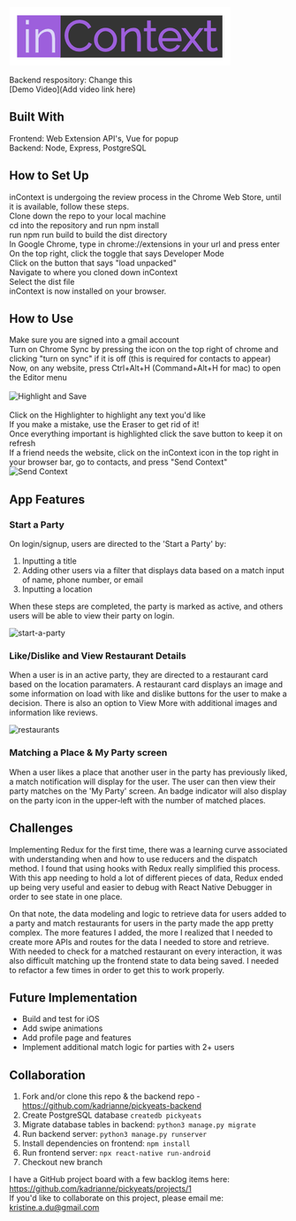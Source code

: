  ![inContext Logo](/public/icons/inContext_large.png)

Backend respository: Change this
<br>[Demo Video](Add video link here)

## Built With
Frontend: Web Extension API's, Vue for popup <br>
Backend: Node, Express, PostgreSQL

## How to Set Up
inContext is undergoing the review process in the Chrome Web Store, until it is available, follow these steps.<br>
Clone down the repo to your local machine <br>
cd into the repository and run npm install <br>
run npm run build to build the dist directory <br>
In Google Chrome, type in chrome://extensions in your url and press enter <br>
On the top right, click the toggle that says Developer Mode <br>
Click on the button that says "load unpacked" <br>
Navigate to where you cloned down inContext <br>
Select the dist file <br>
inContext is now installed on your browser. 

## How to Use
Make sure you are signed into a gmail account <br>
Turn on Chrome Sync by pressing the icon on the top right of chrome and clicking "turn on sync" if it is off (this is required for contacts to appear) <br>
Now, on any website, press Ctrl+Alt+H (Command+Alt+H for mac) to open the Editor menu <br><br>
![Highlight and Save](https://media.giphy.com/media/XvENrZxERfG4ePYIgr/giphy.gif)<br><br>
Click on the Highlighter to highlight any text you'd like <br>
If you make a mistake, use the Eraser to get rid of it! <br>
Once everything important is highlighted click the save button to keep it on refresh <br>
If a friend needs the website, click on the inContext icon in the top right in your browser bar, go to contacts, and press "Send Context"<br>
![Send Context](https://media.giphy.com/media/671CVikg8GTjPylYLn/giphy.gif)

## App Features

### Start a Party

On login/signup, users are directed to the 'Start a Party' by:
1. Inputting a title
2. Adding other users via a filter that displays data based on a match input of name, phone number, or email
3. Inputting a location

When these steps are completed, the party is marked as active, and others users will be able to view their party on login.

![start-a-party](https://res.cloudinary.com/kristine-and-samuel/image/upload/v1590701050/PICKYeats/party.gif)

### Like/Dislike and View Restaurant Details

When a user is in an active party, they are directed to a restaurant card based on the location paramaters. A restaurant card displays an image and some information on load with like and dislike buttons for the user to make a decision. There is also an option to View More with additional images and information like reviews. 

![restaurants](https://res.cloudinary.com/kristine-and-samuel/image/upload/v1590701185/PICKYeats/restaurants.gif)

### Matching a Place & My Party screen

When a user likes a place that another user in the party has previously liked, a match notification will display for the user. The user can then view their party matches on the 'My Party' screen. An badge indicator will also display on the party icon in the upper-left with the number of matched places.


## Challenges

Implementing Redux for the first time, there was a learning curve associated with understanding when and how to use reducers and the dispatch method. I found that using hooks with Redux really simplified this process. With this app needing to hold a lot of different pieces of data, Redux ended up being very useful and easier to debug with React Native Debugger in order to see state in one place.

On that note, the data modeling and logic to retrieve data for users added to a party and match restaurants for users in the party made the app pretty complex. The more features I added, the more I realized that I needed to create more APIs and routes for the data I needed to store and retrieve. With needed to check for a matched restaurant on every interaction, it was also difficult matching up the frontend state to data being saved. I needed to refactor a few times in order to get this to work properly.

## Future Implementation

- Build and test for iOS
- Add swipe animations
- Add profile page and features
- Implement additional match logic for parties with 2+ users

## Collaboration

1. Fork and/or clone this repo & the backend repo - https://github.com/kadrianne/pickyeats-backend
2. Create PostgreSQL database `createdb pickyeats`
3. Migrate database tables in backend: `python3 manage.py migrate`
4. Run backend server: `python3 manage.py runserver`
5. Install dependencies on frontend: `npm install`
6. Run frontend server: `npx react-native run-android`
7. Checkout new branch
   
I have a GitHub project board with a few backlog items here: https://github.com/kadrianne/pickyeats/projects/1<br>
If you'd like to collaborate on this project, please email me: kristine.a.du@gmail.com
